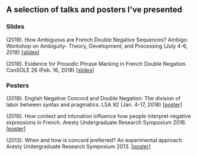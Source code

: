 ## A selection of talks and posters I've presented

### Slides

(2018). How Ambiguous are French Double Negative Sequences? Ambigo: Workshop on Ambiguity- Theory, Development, and Processing (July 4-6, 2018) [[slides]](https://jdyeaton27.github.io/files/amigo2018_web.pdf)

(2018). Evidence for Prosodic Phrase Marking in French Double Negation. ConSOLE 26 (Feb. 16, 2018) [[slides]](https://jdyeaton27.github.io/files/console_2018.pdf)

### Posters

(2018). English Negative Concord and Double Negation: The division of labor between syntax and pragmatics. LSA 92 (Jan. 4-17, 2018) [[poster]](https://jdyeaton27.github.io/files/lsa2018poster.pdf)

(2016). How context and intonation influence how people interpret negative expressions in French. Aresty Undergraduate Research Symposium 2016. [[poster]](https://jdyeaton27.github.io/files/ArestyPoster2016.pdf)

(2013). When and how is concord preferred? An experimental approach. Aresty Undergraduate Research Symposium 2013. [[poster]](https://jdyeaton27.github.io/files/ArestyPoster2013.pdf)